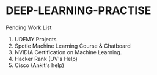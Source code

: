 # DEEP-LEARNING-PRACTISE
Pending Work List

1. UDEMY Projects
2. Spotle Machine Learning Course & Chatboard
3. NVIDIA Certification on Machine Learning.
4. Hacker Rank (UV's Help)
5. Cisco (Ankit's help)